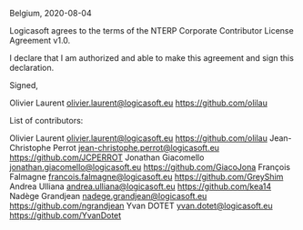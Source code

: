 Belgium, 2020-08-04

Logicasoft agrees to the terms of the NTERP Corporate Contributor License
Agreement v1.0.

I declare that I am authorized and able to make this agreement and sign this
declaration.

Signed,

Olivier Laurent olivier.laurent@logicasoft.eu https://github.com/olilau

List of contributors:

Olivier Laurent olivier.laurent@logicasoft.eu https://github.com/olilau
Jean-Christophe Perrot jean-christophe.perrot@logicasoft.eu https://github.com/JCPERROT
Jonathan Giacomello jonathan.giacomello@logicasoft.eu https://github.com/GiacoJona
François Falmagne francois.falmagne@logicasoft.eu https://github.com/GreyShim
Andrea Ulliana andrea.ulliana@logicasoft.eu https://github.com/kea14
Nadège Grandjean nadege.grandjean@logicasoft.eu https://github.com/ngrandjean
Yvan DOTET yvan.dotet@logicasoft.eu https://github.com/YvanDotet

